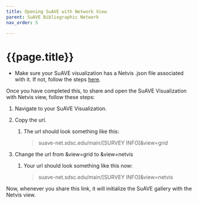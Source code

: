 ```yaml
---
title: Opening SuAVE with Network View
parent: SuAVE Bibliographic Network
nav_order: 5

---
```


# {{page.title}}

* Make sure your SuAVE visualization has a Netvis .json file associated with it. If not, follow the steps [here](https://suave-ucsd.github.io/SuAVE-Documentation/Network_Files_SuAVE.html).

Once you have completed this, to share and open the SuAVE Visualization with Netvis view, follow these steps:

1. Navigate to your SuAVE Visualization.

2. Copy the url.

   1. The url should look something like this: 

      > suave-net.sdsc.edu/main/[SURVEY INFO]&view=grid

3. Change the url from &view=grid to &view=netvis

   1. Your url should look something like this now:

      > suave-net.sdsc.edu/main/[SURVEY INFO]&view=netvis

Now, whenever you share this link, it will initialize the SuAVE gallery with the Netvis view.
